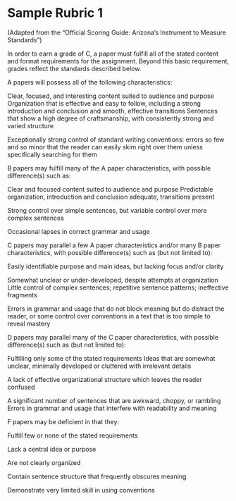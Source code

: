 # Sample Rubric 1

(Adapted from the “Official Scoring Guide: Arizona’s Instrument to Measure Standards”)

In order to earn a grade of C, a paper must fulfill all of the stated content and format requirements for the assignment.  Beyond this basic requirement, grades reflect the standards described below.

A papers will possess all of the following characteristics:

Clear, focused, and interesting content suited to audience and purpose
Organization that is effective and easy to follow, including a strong introduction and conclusion and smooth, effective transitions
Sentences that show a high degree of craftsmanship, with consistently strong and varied structure

Exceptionally strong control of standard writing conventions: errors so few and so minor that the reader can easily skim right over them unless specifically searching for them

B papers may fulfill many of the A paper characteristics, with possible difference(s) such as:

Clear and focused content suited to audience and purpose
Predictable organization, introduction and conclusion adequate, transitions present 

Strong control over simple sentences, but variable control over more complex sentences

Occasional lapses in correct grammar and usage

C papers may parallel a few A paper characteristics and/or many B paper characteristics, with possible difference(s) such as (but not limited to):

Easily identifiable purpose and main ideas, but lacking focus and/or clarity

Somewhat unclear or under-developed, despite attempts at organization
Little control of complex sentences; repetitive sentence patterns; ineffective fragments

Errors in grammar and usage that do not block meaning but do distract the reader, or some control over conventions in a text that is too simple to reveal mastery

D papers may parallel many of the C paper characteristics, with possible difference(s) such as (but not limited to):

Fulfilling only some of the stated requirements
Ideas that are somewhat unclear, minimally developed or cluttered with irrelevant details

A lack of effective organizational structure which leaves the reader confused

A significant number of sentences that are awkward, choppy, or rambling
Errors in grammar and usage that interfere with readability and meaning

F papers may be deficient in that they:

Fulfill few or none of the stated requirements

Lack a central idea or purpose

Are not clearly organized

Contain sentence structure that frequently obscures meaning 

Demonstrate very limited skill in using conventions
